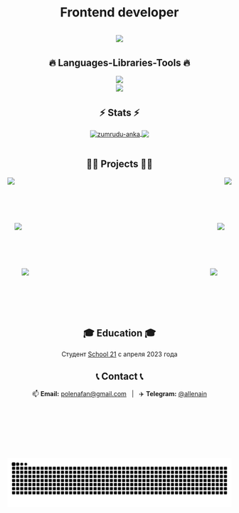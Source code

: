<h1 align="center" >Frontend developer</h1> 

<h2 align="center">
  <a >
    <img src="https://readme-typing-svg.herokuapp.com/?lines=Hi+There!;+I+am+Polina!;&center=true&size=30">
  </a>
</h2>
<h2 align="center">🔥 Languages-Libraries-Tools 🔥</h2>
<p align="center">
  <a href="https://skillicons.dev">
    <img src="https://skillicons.dev/icons?i=git,sass,redux,javascript,css,html,react,mui" /><br>
    <img src="https://skillicons.dev/icons?i=express,github,nodejs,postgresql,figma,webstorm" />
  </a>
</p>

<h2 align="center">⚡ Stats ⚡</h2>
  <div align=center>
    <a href="https://github.com/denvercoder1/github-readme-streak-stats" title="Go to Source">
      <img align="center" height=150  src="https://github-readme-streak-stats.herokuapp.com/?user=popolino&theme=react&border=61dafb&hide_border=true" alt="zumrudu-anka" />
    </a>
<a href="https://github.com/anuraghazra/github-readme-stats">
      <img height=150" align="center" src="https://github-readme-stats.vercel.app/api/top-langs/?username=popolino&hide=c%23,powershell,Mathematica,Ruby,Objective-C,Objective-C%2b%2b,Cuda&title_color=61dafb&text_color=ffffff&icon_color=61dafb&bg_color=20232a&langs_count=8&layout=compact&border_color=61dafb&hide_border=true" />
    </a>
  </div>
<br>
<h2 align="center">👨‍💻 Projects 👨‍💻</h2>
<div width="100%" align="center">
  <a align="right" href="https://github.com/popolino/sea_battle" title="Sea Battle"><img align="left" height="115" src="https://github-readme-stats.vercel.app/api/pin/?username=popolino&repo=Sea_battle&theme=react&border_color=61dafb&border_radius=10&cache_seconds=600"></a>
  <a align="left" href="https://github.com/popolino/vox-network" title="Vox-Network"><img align="right" height="115" src="https://github-readme-stats.vercel.app/api/pin/?username=popolino&repo=vox-typescript&theme=react&border_color=61dafb&border_radius=10&cache_seconds=600"></a>
</div>
<br/><br/><br/><br/><br/><br/>
<div width="100%" align="center">
  <a align="left" href="https://github.com/popolino/сoindeer" title="Coindeer"><img align="left" height="115" src="https://github-readme-stats.vercel.app/api/pin/?username=popolino&repo=coindeer&theme=react&border_color=61dafb&border_radius=10&cache_seconds=600"></a>
  <a align="right" href="https://github.com/popolino/wayfinder" title="Wayfinder"><img align="right" height="115" src="https://github-readme-stats.vercel.app/api/pin/?username=popolino&repo=wayfinder&theme=react&border_color=61dafb&border_radius=10&cache_seconds=600"></a>
</div>
<br/><br/><br/><br/><br/><br/>
<div width="100%" align="center">
  <a align="left" href="https://github.com/popolino/JS-Snake" title="Coindeer"><img align="left" height="115" src="https://github-readme-stats.vercel.app/api/pin/?username=popolino&repo=JS-Snake&theme=react&border_color=61dafb&border_radius=10&cache_seconds=600"></a>
  <a align="right" href="https://github.com/popolino/todo-app" title="Todo App"><img align="right" height="115" src="https://github-readme-stats.vercel.app/api/pin/?username=popolino&repo=todo-app&theme=react&border_color=61dafb&border_radius=10&cache_seconds=600"></a>

</div>
<br><br><br><br><br><br>


<h2 align="center">🎓 Education 🎓</h2>
<p align="center">Студент <a href="https://21-school.ru/"> School 21</a> с апреля 2023 года</p> 
<h2 align="center">📞 Contact 📞</h2>




<div align="center">
  📫 <strong>Email:</strong> <a href="mailto:polenafan@gmail.com">polenafan@gmail.com</a> &nbsp;&nbsp;|&nbsp;&nbsp; ✈️ <strong>Telegram:</strong> <a href="https://t.me/allenain" target="_blank">@allenain</a>
</div>

<br><br><br><br><br><br>



![snake gif](https://github.com/popolino/popolino/blob/output/github-snake.svg)

